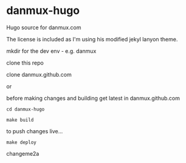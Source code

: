 danmux-hugo
===========

Hugo source for danmux.com

The license is included as I'm using his modified jekyl lanyon theme.

mkdir for the dev env - e.g. danmux

clone this repo

clone danmux.github.com

or

before making changes and building get latest in danmux.github.com

    cd danmux-hugo

    make build

to push changes live...

    make deploy

changeme2a
